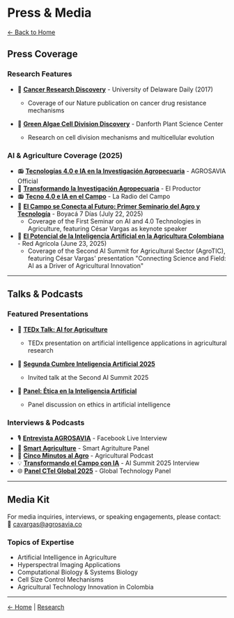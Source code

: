 # Press & Media

[← Back to Home](/)

## Press Coverage

### Research Features

- 📰 [**Cancer Research Discovery**](https://www.udel.edu/udaily/2017/june/nature-random-variations-cancer-drug-resistance/) - University of Delaware Daily (2017)
  - Coverage of our Nature publication on cancer drug resistance mechanisms

- 🦠 [**Green Algae Cell Division Discovery**](https://www.danforthcenter.org/news/new-discovery-on-how-green-algae-count-cell-divisions-illuminates-key-step-needed-for-the-evolution-of-multicellular-life/) - Danforth Plant Science Center
  - Research on cell division mechanisms and multicellular evolution

### AI & Agriculture Coverage (2025)

- 📻 [**Tecnologías 4.0 e IA en la Investigación Agropecuaria**](https://www.agrosavia.co/noticias/tecnologías-4-0-e-inteligencia-artificial-transformando-la-investigación-agropecuaria-en-colombia) - AGROSAVIA Official
- 🌾 [**Transformando la Investigación Agropecuaria**](https://elproductor.com/2025/05/tecnologias-4-0-e-inteligencia-artificial-transformando-la-investigacion-agropecuaria-en-colombia/) - El Productor
- 📻 [**Tecno 4.0 e IA en el Campo**](https://laradiodelcampo.com.co/2025/05/19/tecno-4-0-e-ia-transformando-la-investigacion-agropecuaria/) - La Radio del Campo
- 🌾 [**El Campo se Conecta al Futuro: Primer Seminario del Agro y Tecnología**](https://boyaca7dias.com.co/2025/07/22/el-campo-se-conecta-al-futuro-llega-a-boyaca-el-primer-seminario-del-agro-y-tecnologia/) - Boyacá 7 Días (July 22, 2025)
  - Coverage of the First Seminar on AI and 4.0 Technologies in Agriculture, featuring César Vargas as keynote speaker
- 🤖 [**El Potencial de la Inteligencia Artificial en la Agricultura Colombiana**](https://redagricola.com/el-potencial-de-la-inteligencia-artificial-en-la-agricultura-colombiana/) - Red Agrícola (June 23, 2025)
  - Coverage of the Second AI Summit for Agricultural Sector (AgroTIC), featuring César Vargas' presentation "Connecting Science and Field: AI as a Driver of Agricultural Innovation"

---

## Talks & Podcasts

### Featured Presentations

- 🎤 [**TEDx Talk: AI for Agriculture**](https://www.youtube.com/watch?v=ctVui8Z7aJU&t=601s)
  - TEDx presentation on artificial intelligence applications in agricultural research

- 🤖 [**Segunda Cumbre Inteligencia Artificial 2025**](https://www.youtube.com/live/ICp1CzuR4cw?si=3k8in5BS7l1JgP6_&t=11517)
  - Invited talk at the Second AI Summit 2025

- 🎯 [**Panel: Ética en la Inteligencia Artificial**](https://www.youtube.com/watch?v=79zzq2ZZzJo)
  - Panel discussion on ethics in artificial intelligence

### Interviews & Podcasts

- 🎙️ [**Entrevista AGROSAVIA**](https://www.facebook.com/share/v/15hzcyvxKp/?mibextid=wwXIfr) - Facebook Live Interview
- 🌱 [**Smart Agriculture**](https://www.youtube.com/watch?v=ofjz03f1mX0&t=16s) - Smart Agritulture Panel
- 🚜 [**Cinco Minutos al Agro**](https://youtu.be/xQleEqemhow?si=mDYPzswOU71lGDzX) - Agricultural Podcast
- 💡 [**Transformando el Campo con IA**](https://www.agrosavia.co/noticias/transformando-el-campo-colombiano-con-el-poder-de-la-inteligencia-artificial) - AI Summit 2025 Interview
- 🌐 [**Panel CTel Global 2025**](https://www.youtube.com/live/3RLQ2u-fBzU?si=skdShT5GwvPa7Rih&t=1715) - Global Technology Panel

---

## Media Kit

For media inquiries, interviews, or speaking engagements, please contact:  
📧 cavargas@agrosavia.co

### Topics of Expertise
- Artificial Intelligence in Agriculture
- Hyperspectral Imaging Applications
- Computational Biology & Systems Biology
- Cell Size Control Mechanisms
- Agricultural Technology Innovation in Colombia

---

[← Home](/) | [Research](/research)
